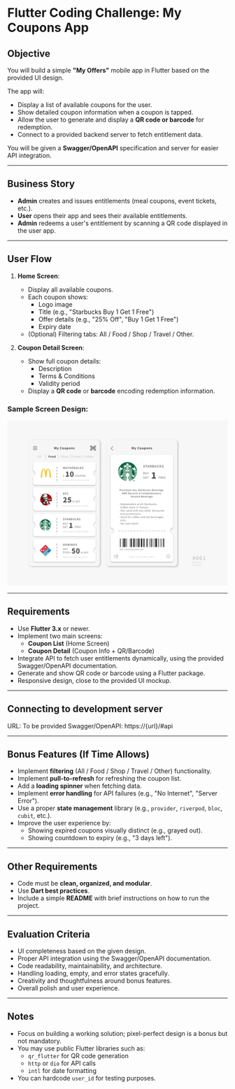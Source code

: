 # Flutter Coding Challenge: My Coupons App

## Objective

You will build a simple **"My Offers"** mobile app in Flutter based on the provided UI design.

The app will:
- Display a list of available coupons for the user.
- Show detailed coupon information when a coupon is tapped.
- Allow the user to generate and display a **QR code or barcode** for redemption.
- Connect to a provided backend server to fetch entitlement data.

You will be given a **Swagger/OpenAPI** specification and server for easier API integration.

---

## Business Story

- **Admin** creates and issues entitlements (meal coupons, event tickets, etc.).
- **User** opens their app and sees their available entitlements.
- **Admin** redeems a user's entitlement by scanning a QR code displayed in the user app.

---

## User Flow

1. **Home Screen**:
   - Display all available coupons.
   - Each coupon shows:
     - Logo image
     - Title (e.g., "Starbucks Buy 1 Get 1 Free")
     - Offer details (e.g., "25% Off", "Buy 1 Get 1 Free")
     - Expiry date
   - (Optional) Filtering tabs: All / Food / Shop / Travel / Other.

2. **Coupon Detail Screen**:
   - Show full coupon details:
     - Description
     - Terms & Conditions
     - Validity period
   - Display a **QR code** or **barcode** encoding redemption information.

### Sample Screen Design:
![Sample Screen Design](./screenshot.png)

---

## Requirements

- Use **Flutter 3.x** or newer.
- Implement two main screens:
  - **Coupon List** (Home Screen)
  - **Coupon Detail** (Coupon Info + QR/Barcode)
- Integrate API to fetch user entitlements dynamically, using the provided Swagger/OpenAPI documentation.
- Generate and show QR code or barcode using a Flutter package.
- Responsive design, close to the provided UI mockup.

---

## Connecting to development server
URL: To be provided
Swagger/OpenAPI: https://{url}/#api

---

## Bonus Features (If Time Allows)

- Implement **filtering** (All / Food / Shop / Travel / Other) functionality.
- Implement **pull-to-refresh** for refreshing the coupon list.
- Add a **loading spinner** when fetching data.
- Implement **error handling** for API failures (e.g., "No Internet", "Server Error").
- Use a proper **state management** library (e.g., `provider`, `riverpod`, `bloc`, `cubit`, etc.).
- Improve the user experience by:
  - Showing expired coupons visually distinct (e.g., grayed out).
  - Showing countdown to expiry (e.g., "3 days left").

---

## Other Requirements

- Code must be **clean, organized, and modular**.
- Use **Dart best practices**.
- Include a simple **README** with brief instructions on how to run the project.

---

## Evaluation Criteria

- UI completeness based on the given design.
- Proper API integration using the Swagger/OpenAPI documentation.
- Code readability, maintainability, and architecture.
- Handling loading, empty, and error states gracefully.
- Creativity and thoughtfulness around bonus features.
- Overall polish and user experience.

---

## Notes

- Focus on building a working solution; pixel-perfect design is a bonus but not mandatory.
- You may use public Flutter libraries such as:
  - `qr_flutter` for QR code generation
  - `http` or `dio` for API calls
  - `intl` for date formatting
- You can hardcode `user_id` for testing purposes.

